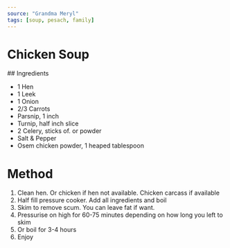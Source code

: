 ```yaml
---
source: "Grandma Meryl"
tags: [soup, pesach, family]
---
```


# Chicken Soup

## Ingredients

- 1 Hen
- 1 Leek
- 1 Onion
- 2/3 Carrots
- Parsnip, 1 inch
- Turnip, half inch slice
- 2 Celery, sticks of. or powder
- Salt & Pepper
- Osem chicken powder, 1 heaped tablespoon

# Method

1. Clean hen. Or chicken if hen not available. Chicken carcass if available
2. Half fill pressure cooker. Add all ingredients and boil
3. Skim to remove scum. You can leave fat if want.
4. Pressurise on high for 60-75 minutes depending on how long you left to skim
5. Or boil for 3-4 hours
6. Enjoy
